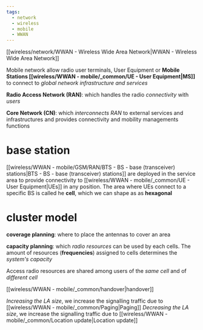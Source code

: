 ```yaml
---
tags:
  - network
  - wireless
  - mobile
  - WWAN
---
```

[[wireless/network/WWAN - Wireless Wide Area Network|WWAN - Wireless Wide Area Network]]

Mobile network allow radio user terminals, User Equipment or **Mobile Stations [[wireless/WWAN - mobile/_common/UE - User Equipment|MS]]** to connect to *global network infrastructure and services*

**Radio Access Network (RAN)**: which handles the radio *connectivity* with *users* 

**Core Network (CN)**: which *interconnects RAN* to external services and infrastructures and provides connectivity and mobility managements functions


# base station

[[wireless/WWAN - mobile/GSM/RAN/BTS - BS - base (transceiver) stations|BTS - BS - base (transceiver) stations]] are deployed in the service area to provide connectivity to [[wireless/WWAN - mobile/_common/UE - User Equipment|UEs]] in any position. The area where UEs connect to a specific BS is called he **cell**, which we can shape as as **hexagonal** 


# cluster model

**coverage planning**: where to place the antennas to cover an area

**capacity planning**: which *radio resources* can be used by each cells. The amount of resources (**frequencies**) assigned to cells determines the *system's capacity*



Access radio resources are shared among users of the *same cell* and of *different cell*

[[wireless/WWAN - mobile/_common/handover|handover]]





*Increasing the LA size*, we increase the signalling traffic due to [[wireless/WWAN - mobile/_common/Paging|Paging]]
*Decreasing the LA size*, we increase the signalling traffic due to [[wireless/WWAN - mobile/_common/Location update|Location update]]

